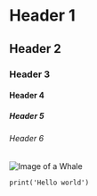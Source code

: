 # Header 1
## Header 2
### Header 3
#### Header 4
##### Header 5
###### Header 6
![Image of a Whale](https://images.pexels.com/photos/302271/pexels-photo-302271.jpeg)

```
print('Hello world')
```
